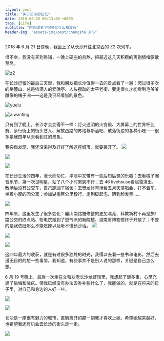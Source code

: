 ```yaml
---
layout: post
title: "关于长沙的记忆"
date: 2018-06-23 00:13:00 +0800
tags: [Life]
subtitle: "时间改变了很多又什么都没有"
header-img: "assets/img/post/changsha.JPG"
---
```

2018 年 6 月 21 日傍晚，我坐上了从长沙开往北京西的 Z2 次列车。  

很不幸，我没有买到卧铺，一晚上硬座的煎熬，把最近这几天积攒的离别情绪驱散至尽。  

![z2](/assets/img/post/z2.jpg)    

在长沙逗留的最后三天里，我和朋友把长沙值得一去的景点看了一遍：爬过很多次的岳麓山、总是挤满人的爱晚亭、人头攒动的太平老街、要走很久才能看到毛爷爷雕像的橘子洲——这是我已经看腻的景色。  

![yuelu](/assets/img/post/yuelu.JPG)  

![aiwanting](/assets/img/post/aiwanting.JPG)  

只有到了晚上，长沙才会变得不一样：灯火通明的火宫殿、大屏幕上的世界杯比赛、步行街上的街头艺人、解放西路的苏格慕斯酒吧、散落街边的各种小吃——很多是我四年从未看到过的景象。

我突然发现，我还没来得及好好了解这座城市，就要离开了。
![](/assets/img/post/world_cup.JPG)   

![](/assets/img/post/singer.JPG)  

![](/assets/img/post/look_singer.JPG)

在长沙生活的四年，漫长而匆忙，平淡中又带有一些后知后觉的乐趣：去看橘子洲音乐节，第一次见明星，站了八个小时累到不行；去 46 livehouse看赵雷演出，散场后没有公交车，自己跑回了宿舍；去贺龙体育场看五月天演唱会，打不着车，坐着小摩的回公寓；参加湖南百公里毅行，走到脚起泡，晒到脸发黑……   

![](/assets/img/post/mayday_ticket.jpg)

四年来，这里发生了很多变化：麓山南路被修整的更加漂亮、科教新村不再是旅1路公交的终点站、物电院搬到了更气派的新院楼、湖南省博物馆终于开放了；不变的是我依旧那么不能吃辣以及听不懂长沙话。
![](/assets/img/post/kejiaoxincun.JPG)  

![](/assets/img/post/tianma.JPG)  

![](/assets/img/post/hunan_museum.JPG)

这四年最大的收获，就是有过很多独处的时光，我得以去看一些书和电影，然后去漫无目的的想一些事情。我知道，有些事并不是别人说的那样，关键是自己怎么想。


6 月 19 号晚上，最后一次坐在文和友老长沙龙虾馆里，我想起了很多事，心里充满了后悔和愧疚。但我已经没有办法去弥补些什么了，我能做的，就是在将来的日子里，对自己和身边的人好一些。 

![](/assets/img/post/wenheyou_menu.JPG)  

![](/assets/img/post/wenheyou.JPG)

长沙是一座很有魅力的城市，直到离开的那一刻我才喜欢上她，希望她越来越好，也希望我还有机会去长沙的街头走一走。  

![](/assets/img/post/changsha.JPG)